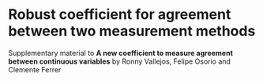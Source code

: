 # Robust coefficient for agreement between two measurement methods

Supplementary material to **A new coefficient to measure agreement between continuous variables** by Ronny Vallejos, Felipe Osorio and Clemente Ferrer
